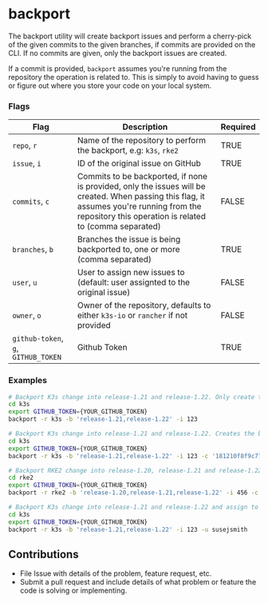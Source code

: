 # backport

The backport utility will create backport issues and perform a cherry-pick of the given commits to the given branches, if commits are provided on the CLI. If no commits are given, only the backport issues are created.

If a commit is provided, `backport` assumes you're running from the repository the operation is related to. This is simply to avoid having to guess or figure out where you store your code on your local system.

### Flags

| **Flag**                            | **Description**                                                                                                                                                                                      | **Required** |
| ----------------------------------- | ---------------------------------------------------------------------------------------------------------------------------------------------------------------------------------------------------- | ------------ |
| `repo`, `r`                         | Name of the repository to perform the backport, e.g: `k3s`, `rke2`                                                                                                                                   | TRUE         |
| `issue`, `i`                        | ID of the original issue on GitHub                                                                                                                                                                   | TRUE         |
| `commits`, `c`                      | Commits to be backported, if none is provided, only the issues will be created. When passing this flag, it assumes you're running from the repository this operation is related to (comma separated) | FALSE        |
| `branches`, `b`                     | Branches the issue is being backported to, one or more (comma separated)                                                                                                                             | TRUE         |
| `user`, `u`                         | User to assign new issues to (default: user assignted to the original issue)                                                                                                                         | FALSE        |
| `owner`, `o`                        | Owner of the repository, defaults to either `k3s-io` or `rancher` if not provided                                                                                                                    | FALSE        |
| `github-token`, `g`, `GITHUB_TOKEN` | Github Token                                                                                                                                                                                         | TRUE         |

### Examples

```sh
# Backport K3s change into release-1.21 and release-1.22. Only create the backport issues.
cd k3s
export GITHUB_TOKEN={YOUR_GITHUB_TOKEN}
backport -r k3s -b 'release-1.21,release-1.22' -i 123

# Backport K3s change into release-1.21 and release-1.22. Creates the backport issues and cherry-picks the given commit id.
cd k3s
export GITHUB_TOKEN={YOUR_GITHUB_TOKEN}
backport -r k3s -b 'release-1.21,release-1.22' -i 123 -c '181210f8f9c779c26da1d9b2075bde0127302ee0'

# Backport RKE2 change into release-1.20, release-1.21 and release-1.22
cd rke2
export GITHUB_TOKEN={YOUR_GITHUB_TOKEN}
backport -r rke2 -b 'release-1.20,release-1.21,release-1.22' -i 456 -c 'cd700d9a444df8f03b8ce88cb90261ed1bc49f27'

# Backport K3s change into release-1.21 and release-1.22 and assign to given user.
cd k3s
export GITHUB_TOKEN={YOUR_GITHUB_TOKEN}
backport -r k3s -b 'release-1.21,release-1.22' -i 123 -u susejsmith
```

## Contributions

* File Issue with details of the problem, feature request, etc.
* Submit a pull request and include details of what problem or feature the code is solving or implementing.
